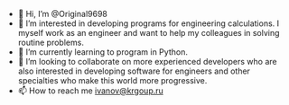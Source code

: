 - 👋 Hi, I’m @Original9698
- 👀 I’m interested in developing programs for engineering calculations. I myself work as an engineer and want to help my colleagues in solving routine problems.
- 🌱 I’m currently learning to program in Python.
- 💞️ I’m looking to collaborate on more experienced developers who are also interested in developing software for engineers and other specialties who make this world more progressive.
- 📫 How to reach me ivanov@krgoup.ru

<!---
Original9698/Original9698 is a ✨ special ✨ repository because its `README.md` (this file) appears on your GitHub profile.
You can click the Preview link to take a look at your changes.
--->
